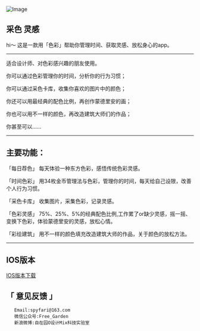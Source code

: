 ![Image](https://shadowcz007.github.io/ColorIdea/未标题-1.jpg)
## 采色 灵感

hi～
这是一款用「色彩」帮助你管理时间、获取灵感、放松身心的app。

*** 

适合设计师、对色彩感兴趣的朋友使用。

你可以通过色彩管理你的时间，分析你的行为习惯；

你可以通过采色卡库，收集你喜欢的图片中的颜色；

你还可以用最经典的配色比例，再创作蒙德里安的画；

你也可以用不一样的颜色，再改造建筑大师们的作品；

你甚至可以……

*** 
## 主要功能：

「每日荐色」
每天体验一种东方色彩，感悟传统色彩灵感。

「时间色彩」
用34枚金币管理法与色彩，管理你的时间，每天给自己设限，改善个人行为习惯。

「采色卡库」
收集图片，采集色彩，记录灵感。

「色彩灵感」
75%、25%、5%的经典配色比例,工作累了or缺少灵感，摇一摇、变换下色彩，体验蒙德里安的灵感，放松心情。

「彩绘建筑」
用不一样的颜色填充改造建筑大师的作品，关于颜色的放松方法。

***
## IOS版本

[IOS版本下载](http://itunes.apple.com/app/id1209933821)


## 「 意见反馈 」 

       Email:spyfari@163.com                  
       微信公众号:Free_Garden                    
       新浪微博:自在园O设计Mix科技实验室
